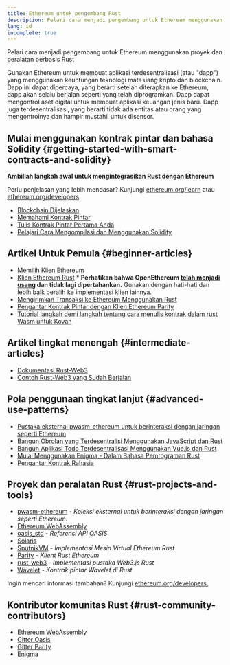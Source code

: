```yaml
---
title: Ethereum untuk pengembang Rust
description: Pelari cara menjadi pengembang untuk Ethereum menggunakan proyek dan peralatan berbasis rust
lang: id
incomplete: true
---
```


<div class="featured">Pelari cara menjadi pengembang untuk Ethereum menggunakan proyek dan peralatan berbasis Rust</div>

Gunakan Ethereum untuk membuat aplikasi terdesentralisasi (atau "dapp") yang menggunakan keuntungan teknologi mata uang kripto dan blockchain. Dapp ini dapat dipercaya, yang berarti setelah diterapkan ke Ethereum, dapp akan selalu berjalan seperti yang telah diprogramkan. Dapp dapat mengontrol aset digital untuk membuat aplikasi keuangan jenis baru. Dapp juga terdesentralisasi, yang berarti tidak ada entitas atau orang yang mengontrolnya dan hampir mustahil untuk disensor.

## Mulai menggunakan kontrak pintar dan bahasa Solidity {#getting-started-with-smart-contracts-and-solidity}

**Ambillah langkah awal untuk mengintegrasikan Rust dengan Ethereum**

Perlu penjelasan yang lebih mendasar? Kunjungi [ethereum.org/learn](/learn/) atau [ethereum.org/developers](/developers/).

- [Blockchain Dijelaskan](https://kauri.io/article/d55684513211466da7f8cc03987607d5/blockchain-explained)
- [Memahami Kontrak Pintar](https://kauri.io/article/e4f66c6079e74a4a9b532148d3158188/ethereum-101-part-5-the-smart-contract)
- [Tulis Kontrak Pintar Pertama Anda](https://kauri.io/article/124b7db1d0cf4f47b414f8b13c9d66e2/remix-ide-your-first-smart-contract)
- [Pelajari Cara Mengompilasi dan Menggunakan Solidity](https://kauri.io/article/973c5f54c4434bb1b0160cff8c695369/understanding-smart-contract-compilation-and-deployment)

## Artikel Untuk Pemula {#beginner-articles}

- [Memilih Klien Ethereum](https://www.trufflesuite.com/docs/truffle/reference/choosing-an-ethereum-client)
- [Klien Ethereum Rust](https://openethereum.github.io/) \* **Perhatikan bahwa OpenEthereum [telah menjadi usang](https://medium.com/openethereum/gnosis-joins-erigon-formerly-turbo-geth-to-release-next-gen-ethereum-client-c6708dd06dd) dan tidak lagi dipertahankan.** Gunakan dengan hati-hati dan lebih baik beralih ke implementasi klien lainnya.
- [Mengirimkan Transaksi ke Ethereum Menggunakan Rust](https://kauri.io/#collections/A%20Hackathon%20Survival%20Guide/sending-ethereum-transactions-with-rust/)
- [Pengantar Kontrak Pintar dengan Klien Ethereum Parity](https://wiki.parity.io/Smart-Contracts)
- [Tutorial langkah demi langkah tentang cara menulis kontrak dalam rust Wasm untuk Kovan](https://github.com/paritytech/pwasm-tutorial)

## Artikel tingkat menengah {#intermediate-articles}

- [Dokumentasi Rust-Web3](https://tomusdrw.github.io/rust-web3/web3/index.html)
- [Contoh Rust-Web3 yang Sudah Berjalan](https://github.com/tomusdrw/rust-web3/blob/master/examples)

## Pola penggunaan tingkat lanjut {#advanced-use-patterns}

- [Pustaka eksternal pwasm_ethereum untuk berinteraksi dengan jaringan seperti Ethereum](https://github.com/openethereum/pwasm-ethereum)
- [Bangun Obrolan yang Terdesentralisi Menggunakan JavaScript dan Rust](https://medium.com/perlin-network/build-a-decentralized-chat-using-javascript-rust-webassembly-c775f8484b52)
- [Bangun Aplikasi Todo Terdesentralisasi Menggunakan Vue.js dan Rust](https://medium.com/@jjmace01/build-a-decentralized-todo-app-using-vue-js-rust-webassembly-5381a1895beb)
- [Mulai Menggunakan Enigma - Dalam Bahasa Pemrograman Rust](https://blog.enigma.co/getting-started-with-discovery-the-rust-programming-language-4d1e0b06de15)
- [Pengantar Kontrak Rahasia](https://blog.enigma.co/getting-started-with-enigma-an-intro-to-secret-contracts-cdba4fe501c2)

## Proyek dan peralatan Rust {#rust-projects-and-tools}

- [pwasm-ethereum](https://github.com/paritytech/pwasm-ethereum) - _Koleksi eksternal untuk berinteraksi dengan jaringan seperti Ethereum._
- [Ethereum WebAssembly](https://ewasm.readthedocs.io/en/mkdocs/)
- [oasis_std](https://docs.rs/oasis-std/0.2.7/oasis_std/) - _Referensi API OASIS_
- [Solaris](https://github.com/paritytech/sol-rs)
- [SputnikVM](https://github.com/sorpaas/rust-evm) - _Implementasi Mesin Virtual Ethereum Rust_
- [Parity](https://github.com/paritytech/parity-ethereum) - _Klient Rust Ethereum_
- [rust-web3](https://github.com/tomusdrw/rust-web3) - _Implementasi pustaka Web3.js Rust_
- [Wavelet](https://wavelet.perlin.net/docs/smart-contracts) - _Kontrak pintar Wavelet di Rust_

Ingin mencari informasi tambahan? Kunjungi [ethereum.org/developers.](/developers/)

## Kontributor komunitas Rust {#rust-community-contributors}

- [Ethereum WebAssembly](https://gitter.im/ewasm/Lobby)
- [Gitter Oasis](https://gitter.im/Oasis-official/Lobby)
- [Gitter Parity](https://gitter.im/paritytech/parity)
- [Enigma](https://discord.gg/SJK32GY)
